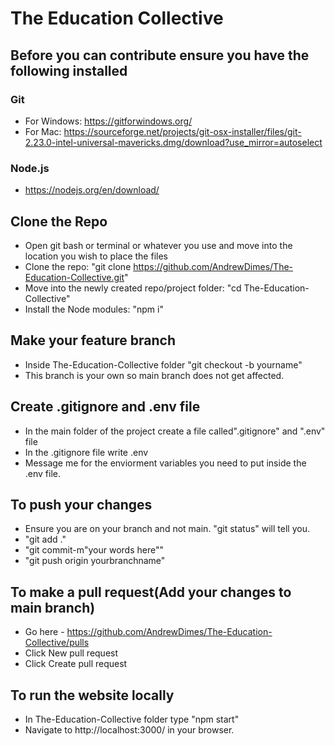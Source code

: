 # The Education Collective

## Before you can contribute ensure you have the following installed

### Git
- For Windows: https://gitforwindows.org/
- For Mac: https://sourceforge.net/projects/git-osx-installer/files/git-2.23.0-intel-universal-mavericks.dmg/download?use_mirror=autoselect

### Node.js
- https://nodejs.org/en/download/

## Clone the Repo
- Open git bash or terminal or whatever you use and move into the location you wish to place the files
- Clone the repo: "git clone https://github.com/AndrewDimes/The-Education-Collective.git"
- Move into the newly created repo/project folder: "cd The-Education-Collective"
- Install the Node modules: "npm i"

## Make your feature branch
- Inside The-Education-Collective folder "git checkout -b yourname"
- This branch is your own so main branch does not get affected.

## Create .gitignore and .env file
- In the main folder of the project create a file called".gitignore" and ".env" file
- In the .gitignore file write .env
- Message me for the enviorment variables you need to put inside the .env file.

## To push your changes 
- Ensure you are on your branch and not main. "git status" will tell you.
- "git add ."
- "git commit-m"your words here""
- "git push origin yourbranchname"

## To make a pull request(Add your changes to main branch)
- Go here - https://github.com/AndrewDimes/The-Education-Collective/pulls
- Click New pull request
- Click Create pull request

## To run the website locally
- In The-Education-Collective folder type "npm start"
- Navigate to http://localhost:3000/ in your browser.
